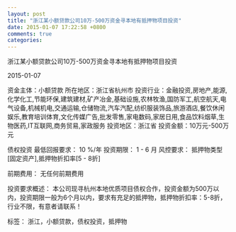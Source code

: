 ```yaml
---
layout: post
title: "浙江某小额贷款公司10万-500万资金寻本地有抵押物项目投资"
date: 2015-01-07 17:22:58 +0800
comments: true
categories: 
---
```

浙江某小额贷款公司10万-500万资金寻本地有抵押物项目投资



2015-01-07

资金主体：小额贷款
所在地区：浙江省杭州市
投资行业：金融投资,房地产,能源,化学化工,节能环保,建筑建材,矿产冶金,基础设施,农林牧渔,国防军工,航空航天,电气设备,机械机电,交通运输,仓储物流,汽车汽配,纺织服装饰品,旅游酒店,餐饮休闲娱乐,教育培训体育,文化传媒广告,批发零售,家电数码,家居日用,食品饮料烟草,生物医药,IT互联网,商务贸易,家政服务
投资地区：浙江省
投资金额：10万元-500万元

债权投资
最低回报要求：
                            10 %/年
                                                                                投资期限：
                            1 - 6 月
                                                                                                                                        风控要求：
                            抵押物类型[固定资产],抵押物折扣率[5 - 8折]

前期费用：
无任何前期费用

投资要求概述：
本公司现寻杭州本地优质项目债权合作，投资金额为500万以内，投资期限一般为6个月以内，要求有充足的抵押物，抵押物折扣率：5-8折，行业不限，有意者请联系！

标签：
浙江，小额贷款，债权投资，抵押物

